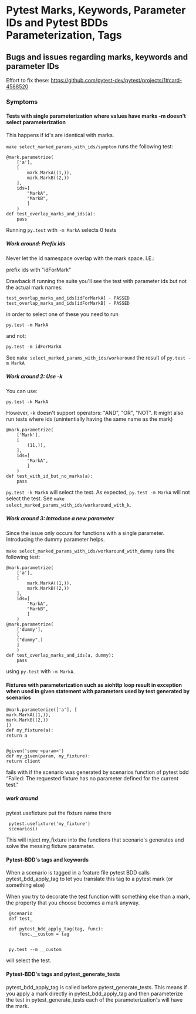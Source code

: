 # Pytest Marks, Keywords, Parameter IDs and Pytest BDDs Parameterization, Tags

## Bugs and issues regarding marks, keywords and parameter IDs

Effort to fix these: https://github.com/pytest-dev/pytest/projects/1#card-4588520

### Symptoms

#### Tests with single parameterization where values have marks -m doesn't select parameterization

This happens if id's are identical with marks.

`make select_marked_params_with_ids/symptom` runs the following test:

    @mark.parametrize(
        ['a'],
        [
            mark.MarkA((1,)),
            mark.MarkB((2,))
        ],
        ids=[
            "MarkA",
            "MarkB",
            ]
        )
    def test_overlap_marks_and_ids(a):
        pass

Running `py.test` with `-m MarkA` selects 0 tests


##### Work around: Prefix ids

Never let the id namespace overlap with the mark space. I.E.:

prefix ids with "idForMark"

Drawback if running the suite you'll see the test with parameter ids but not the actual mark names:

    test_overlap_marks_and_ids[idForMarkA] - PASSED
    test_overlap_marks_and_ids[idForMarkB] - PASSED

in order to select one of these you need to run

    py.test -m MarkA 

and not:

    py.test -m idForMarkA 

See `make select_marked_params_with_ids/workaround` the result of `py.test -m MarkA`

##### Work around 2: Use -k

You can use:

    py.test -k MarkA

However, -k doesn't support operators: "AND", "OR", "NOT". 
It might also run tests where ids (unintentially having the same name as the mark)


    @mark.parametrize(
        ['Mark'],
        [
            (11,)),
        ],
        ids=[
            "MarkA",
            ]
        )
    def test_with_id_but_no_marks(a):
        pass

`py.test -k MarkA` will select the test. As expected, `py.test -m MarkA` will not select the test. See `make select_marked_params_with_ids/workaround_with_k`. 

##### Work around 3: Introduce a new parameter

Since the issue only occurs for functions with a single parameter. Introducing the dummy parameter helps.

`make select_marked_params_with_ids/workaround_with_dummy` runs the following test:

    @mark.parametrize(
        ['a'],
        [
            mark.MarkA((1,)),
            mark.MarkB((2,))
        ],
        ids=[
            "MarkA",
            "MarkB",
            ]
        )
    @mark.parametrize(
        ['dummy'],
        [
	    ("dummy",)
        ]
        )
    def test_overlap_marks_and_ids(a, dummy):
        pass

using `py.test` with `-m MarkA`.


#### Fixtures with parameterization such as aiohttp loop result in exception when used in given statement with parameters used by test generated by scenarios

    @mark.parameterize(['a'], [
    mark.MarkA((1,)),
    mark.MarkB((2,))
    ])
    def my_fixture(a):
    return a


    @given('some <param>')
    def my_given(param, my_fixture):
    return client

fails with if the scenario was generated by scenarios function of pytest bdd
 “Failed: The requested fixture has no parameter defined for the current test."

##### work around

pytest.usefixture put the fixture name there

     pytest.usefixture('my_fixture')
     scenarios()

This will inject my_fixture into the functions that scenario's generates and solve the messing fixture parameter.


#### Pytest-BDD's tags and keywords

When a scenario is tagged in a feature file pytest BDD calls pytest_bdd_apply_tag to let you translate this tag to a pytest mark (or something else)

When you try to decorate the test function with something else than a mark, the property that you choose becomes a mark anyway.

     @scenario
     def test_
    
     def pytest_bdd_apply_tag(tag, func):
         func.__custom = tag


     py.test --m __custom 

will select the test.

#### Pytest-BDD's tags and pytest_generate_tests

pytest_bdd_apply_tag is called before pytest_generate_tests. This means if you apply a mark directly in pytest_bdd_apply_tag and then parameterize the test in pytest_generate_tests each of the parameterization's will have the mark. 

